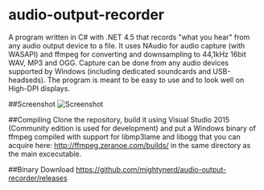 audio-output-recorder
=====================

A program written in C# with .NET 4.5 that records "what you hear" from any audio output device to a file. It uses NAudio for audio capture (with WASAPI) and ffmpeg for converting and downsampling to 44,1kHz 16bit WAV, MP3 and OGG. Capture can be done from any audio devices supported by Windows (including dedicated soundcards and USB-headseds). The program is meant to be easy to use and to look well on High-DPI displays.

##Screenshot
![Screenshot](http://i.imgur.com/QELmVHx.png)

##Compiling
Clone the repository, build it using Visual Studio 2015 (Community edition is used for development) and put a Windows binary of ffmpeg compiled with support for libmp3lame and libogg that you can acquire here: http://ffmpeg.zeranoe.com/builds/ in the same directory as the main excecutable. 

##Binary Download
https://github.com/mightynerd/audio-output-recorder/releases
